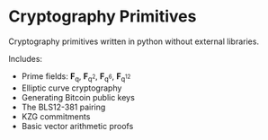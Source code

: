 # Cryptography Primitives
Cryptography primitives written in python without external libraries.

Includes:
- Prime fields: <b>F</b><sub>q</sub>, <b>F</b><sub>q<sup>2</sup></sub>, <b>F</b><sub>q<sup>6</sup></sub>, <b>F</b><sub>q<sup>12</sup></sub>
- Elliptic curve cryptography
- Generating Bitcoin public keys
- The BLS12-381 pairing
- KZG commitments
- Basic vector arithmetic proofs
